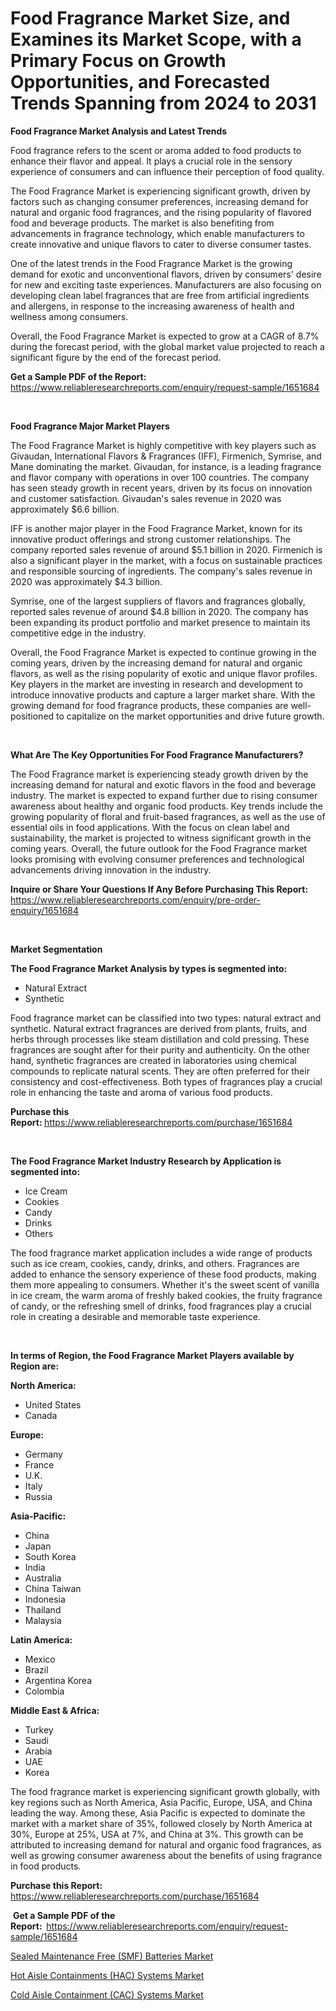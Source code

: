 <p><h1>Food Fragrance Market Size, and Examines its Market Scope, with a Primary Focus on Growth Opportunities, and Forecasted Trends Spanning from 2024 to 2031</h1></p><p><strong>Food Fragrance Market Analysis and Latest Trends</strong></p>
<p><p>Food fragrance refers to the scent or aroma added to food products to enhance their flavor and appeal. It plays a crucial role in the sensory experience of consumers and can influence their perception of food quality.</p><p>The Food Fragrance Market is experiencing significant growth, driven by factors such as changing consumer preferences, increasing demand for natural and organic food fragrances, and the rising popularity of flavored food and beverage products. The market is also benefiting from advancements in fragrance technology, which enable manufacturers to create innovative and unique flavors to cater to diverse consumer tastes.</p><p>One of the latest trends in the Food Fragrance Market is the growing demand for exotic and unconventional flavors, driven by consumers' desire for new and exciting taste experiences. Manufacturers are also focusing on developing clean label fragrances that are free from artificial ingredients and allergens, in response to the increasing awareness of health and wellness among consumers.</p><p>Overall, the Food Fragrance Market is expected to grow at a CAGR of 8.7% during the forecast period, with the global market value projected to reach a significant figure by the end of the forecast period.</p></p>
<p><strong>Get a Sample PDF of the Report:&nbsp;</strong> <a href="https://www.reliableresearchreports.com/enquiry/request-sample/1651684">https://www.reliableresearchreports.com/enquiry/request-sample/1651684</a></p>
<p>&nbsp;</p>
<p><strong>Food Fragrance Major Market Players</strong></p>
<p><p>The Food Fragrance Market is highly competitive with key players such as Givaudan, International Flavors & Fragrances (IFF), Firmenich, Symrise, and Mane dominating the market. Givaudan, for instance, is a leading fragrance and flavor company with operations in over 100 countries. The company has seen steady growth in recent years, driven by its focus on innovation and customer satisfaction. Givaudan's sales revenue in 2020 was approximately $6.6 billion.</p><p>IFF is another major player in the Food Fragrance Market, known for its innovative product offerings and strong customer relationships. The company reported sales revenue of around $5.1 billion in 2020. Firmenich is also a significant player in the market, with a focus on sustainable practices and responsible sourcing of ingredients. The company's sales revenue in 2020 was approximately $4.3 billion.</p><p>Symrise, one of the largest suppliers of flavors and fragrances globally, reported sales revenue of around $4.8 billion in 2020. The company has been expanding its product portfolio and market presence to maintain its competitive edge in the industry.</p><p>Overall, the Food Fragrance Market is expected to continue growing in the coming years, driven by the increasing demand for natural and organic flavors, as well as the rising popularity of exotic and unique flavor profiles. Key players in the market are investing in research and development to introduce innovative products and capture a larger market share. With the growing demand for food fragrance products, these companies are well-positioned to capitalize on the market opportunities and drive future growth.</p></p>
<p>&nbsp;</p>
<p><strong>What Are The Key Opportunities For Food Fragrance Manufacturers?</strong></p>
<p><p>The Food Fragrance market is experiencing steady growth driven by the increasing demand for natural and exotic flavors in the food and beverage industry. The market is expected to expand further due to rising consumer awareness about healthy and organic food products. Key trends include the growing popularity of floral and fruit-based fragrances, as well as the use of essential oils in food applications. With the focus on clean label and sustainability, the market is projected to witness significant growth in the coming years. Overall, the future outlook for the Food Fragrance market looks promising with evolving consumer preferences and technological advancements driving innovation in the industry.</p></p>
<p><strong>Inquire or Share Your Questions If Any Before Purchasing This Report:</strong> <a href="https://www.reliableresearchreports.com/enquiry/pre-order-enquiry/1651684">https://www.reliableresearchreports.com/enquiry/pre-order-enquiry/1651684</a></p>
<p>&nbsp;</p>
<p><strong>Market Segmentation</strong></p>
<p><strong>The Food Fragrance Market Analysis by types is segmented into:</strong></p>
<p><ul><li>Natural Extract</li><li>Synthetic</li></ul></p>
<p><p>Food fragrance market can be classified into two types: natural extract and synthetic. Natural extract fragrances are derived from plants, fruits, and herbs through processes like steam distillation and cold pressing. These fragrances are sought after for their purity and authenticity. On the other hand, synthetic fragrances are created in laboratories using chemical compounds to replicate natural scents. They are often preferred for their consistency and cost-effectiveness. Both types of fragrances play a crucial role in enhancing the taste and aroma of various food products.</p></p>
<p><strong>Purchase this Report:&nbsp;</strong><a href="https://www.reliableresearchreports.com/purchase/1651684">https://www.reliableresearchreports.com/purchase/1651684</a></p>
<p>&nbsp;</p>
<p><strong>The Food Fragrance Market Industry Research by Application is segmented into:</strong></p>
<p><ul><li>Ice Cream</li><li>Cookies</li><li>Candy</li><li>Drinks</li><li>Others</li></ul></p>
<p><p>The food fragrance market application includes a wide range of products such as ice cream, cookies, candy, drinks, and others. Fragrances are added to enhance the sensory experience of these food products, making them more appealing to consumers. Whether it's the sweet scent of vanilla in ice cream, the warm aroma of freshly baked cookies, the fruity fragrance of candy, or the refreshing smell of drinks, food fragrances play a crucial role in creating a desirable and memorable taste experience.</p></p>
<p>&nbsp;</p>
<p><strong>In terms of Region, the Food Fragrance Market Players available by Region are:</strong></p>
<p>
    <p> <strong> North America: </strong>
        <ul>
            <li>United States</li>
            <li>Canada</li>
        </ul>
        </p> 
    <p> <strong> Europe: </strong>
        <ul>
            <li>Germany</li>
            <li>France</li>
            <li>U.K.</li>
            <li>Italy</li>
            <li>Russia</li>
        </ul>
        </p> 
    <p> <strong> Asia-Pacific: </strong>
        <ul>
            <li>China</li>
            <li>Japan</li>
            <li>South Korea</li>
            <li>India</li>
            <li>Australia</li>
            <li>China Taiwan</li>
            <li>Indonesia</li>
            <li>Thailand</li>
            <li>Malaysia</li>
        </ul>
        </p> 
    <p> <strong> Latin America: </strong>
        <ul>
            <li>Mexico</li>
            <li>Brazil</li>
            <li>Argentina Korea</li>
            <li>Colombia</li>
        </ul>
        </p> 
    <p> <strong> Middle East & Africa: </strong>
        <ul>
            <li>Turkey</li>
            <li>Saudi</li>
            <li>Arabia</li>
            <li>UAE</li>
            <li>Korea</li>
        </ul>
    </p>
    </p>
<p><p>The food fragrance market is experiencing significant growth globally, with key regions such as North America, Asia Pacific, Europe, USA, and China leading the way. Among these, Asia Pacific is expected to dominate the market with a market share of 35%, followed closely by North America at 30%, Europe at 25%, USA at 7%, and China at 3%. This growth can be attributed to increasing demand for natural and organic food fragrances, as well as growing consumer awareness about the benefits of using fragrance in food products.</p></p>
<p><strong>Purchase this Report: </strong><a href="https://www.reliableresearchreports.com/purchase/1651684">https://www.reliableresearchreports.com/purchase/1651684</a></p>
<p>&nbsp;<strong>Get a Sample PDF of the Report:&nbsp;&nbsp;</strong><a href="https://www.reliableresearchreports.com/enquiry/request-sample/1651684">https://www.reliableresearchreports.com/enquiry/request-sample/1651684</a></p>
<p><strong></strong></p>
<p><p><a href="https://view.publitas.com/reportprime-1/sealed-maintenance-free-smf-batteries-market-size-furnishes-valuable-information-encompassing-market-share-market-trends-and-projections-spanning-from-2023-to-2030/">Sealed Maintenance Free (SMF) Batteries Market</a></p><p><a href="https://view.publitas.com/reportprime-1/hot-aisle-containments-hac-systems-market-provides-a-comprehensive-analysis-including-a-macro-overview-of-the-market-as-well-as-micro-details-such-as-market-size-and-competitive-landscape/">Hot Aisle Containments (HAC) Systems Market</a></p><p><a href="https://view.publitas.com/reportprime-1/cold-aisle-containment-cac-systems-market-provides-detailed-segmentation-of-this-market-based-on-type-application-and-region-and-forecast-for-the-period-from-2023-2030/">Cold Aisle Containment (CAC) Systems Market</a></p></p>